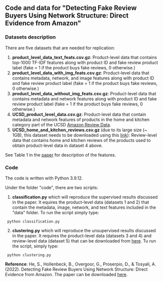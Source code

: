 ## Code and data for "Detecting Fake Review Buyers Using Network Structure: Direct Evidence from Amazon"

### Datasets description

There are five datasets that are needed for replication:

1. **product_level_data_text_feats.csv.gz**: Product-level data that contains top-1000 TF-IDF features along with product ID and fake review product label (fake = 1 if the product buys fake reviews, 0 otherwise.) 
2. **product_level_data_with_img_feats.csv.gz**: Product-level data that contains metadata, network, and image features along with product ID and fake review product label (fake = 1 if the product buys fake reviews, 0 otherwise.)
3. **product_level_data_without_img_feats.csv.gz**: Product-level data that contains metadata and network features along with product ID and fake review product label (fake = 1 if the product buys fake reviews, 0 otherwise.)
4. **UCSD_product_level_data.csv.gz**: Product-level data that contain metadata and network features of products in the home and kitchen category part of the UCSD [Amazon Review Data](https://nijianmo.github.io/amazon/index.html).
5. **UCSD_home_and_kitchen_reviews.csv.gz** (due to its large size (~ 1GB), this dataset needs to be downloaded using this [link](https://www.dropbox.com/s/o2jv9uw7emd0dgy/UCSD_home_and_kitchen_reviews.csv.gz?dl=0)):  Review-level data that contains home and kitchen reviews of the products used to obtain product-level data in dataset 4 above. 

See Table 1 in the [paper](https://papers.ssrn.com/sol3/papers.cfm?abstract_id=4147920) for description of the features.

### Code
The code is written with Python 3.9.12. 

Under the folder "code", there are two scripts:

1. **classification.py** which will reproduce the supervised results discussed in the paper. It equires the product-level data (datasets 1 and 2) that contain the metadata, image, network, and text features included in the "data" folder. To run the script simply type:
    
  ```
   python classification.py
  ```
2.  **clustering.py** which will reproduce the unsupervised results discussed in the paper. It requires the product-level data (datasets 3 and 4) and review-level data (dataset 5) that can be downloaded from [here](https://www.dropbox.com/s/o2jv9uw7emd0dgy/UCSD_home_and_kitchen_reviews.csv.gz?dl=0). Tu run the script, simply type:
  ```
   python clustering.py
  ```

**Reference**: He, S., Hollenbeck, B., Overgoor, G., Proserpio, D., & Tosyali, A. (2022). Detecting Fake Review Buyers Using Network Structure: Direct Evidence from Amazon. The paper can be downloaded [here](https://papers.ssrn.com/sol3/papers.cfm?abstract_id=4147920).
